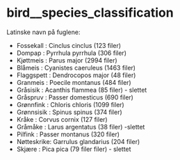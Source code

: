 # bird__species_classification

Latinske navn på fuglene:
- Fossekall : Cinclus cinclus (123 filer)
- Dompap : Pyrrhula pyrrhula (306 filer)
- Kjøttmeis : Parus major (2994 filer)
- Blåmeis : Cyanistes caeruleus (1463 filer)
- Flaggspett : Dendrocopos major (48 filer) 
- Granmeis : Poecile montanus (484 filer)
- Gråsisik : Acanthis flammea (85 filer) - slettet
- Gråspruv : Passer domesticus (690 filer)
- Grønnfink : Chloris chloris (1099 filer)
- Grønnsisik : Spinus spinus (374 filer)
- Kråke : Corvus cornix (127 filer)
- Gråmåke : Larus argentatus (38 filer) -slettet
- Pilfink : Passer montanus (320 filer)
- Nøtteskrike: Garrulus glandarius (204 filer)
- Skjære : Pica pica (79 filer filer) - slettet
